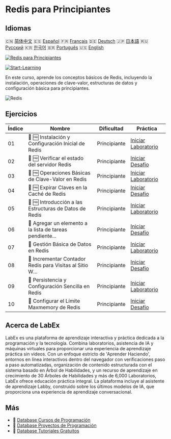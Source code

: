 # Redis para Principiantes

## Idiomas

🇨🇳 [简体中文](README_zh.md) 🇪🇸 [Español](README_es.md) 🇫🇷 [Français](README_fr.md) 🇩🇪 [Deutsch](README_de.md) 🇯🇵 [日本語](README_ja.md) 🇷🇺 [Русский](README_ru.md) 🇰🇷 [한국어](README_ko.md) 🇧🇷 [Português](README_pt.md) 🇺🇸 [English](README.md) 

[![Redis para Principiantes](https://cover-creator.labex.io/redis-for-beginners.png?lang=es)](https://labex.io/es/courses/redis-for-beginners)

[![Start-Learning](https://img.shields.io/badge/Start-Learning-whitesmoke?style=for-the-badge)](https://labex.io/es/courses/redis-for-beginners)

En este curso, aprende los conceptos básicos de Redis, incluyendo la instalación, operaciones de clave-valor, estructuras de datos y configuración básica para principiantes.

![Redis](https://img.shields.io/badge/Redis-whitesmoke?style=for-the-badge&logo=redis)


## Ejercicios

|   Índice | Nombre                                                    | Dificultad   | Práctica                                                                                                                                   |
|----------|-----------------------------------------------------------|--------------|--------------------------------------------------------------------------------------------------------------------------------------------|
|       01 | 📖 🆓 Instalación y Configuración Inicial de Redis        | Principiante | <a target='_blank' href='https://labex.io/es/tutorials/redis-installation-and-initial-setup-of-redis-552075'>Iniciar Laboratorio</a>       |
|       02 | 🎯 🆓 Verificar el estado del servidor Redis              | Principiante | <a target='_blank' href='https://labex.io/es/tutorials/redis-verify-redis-server-status-552152'>Iniciar Desafío</a>                        |
|       03 | 📖 🆓 Operaciones Básicas de Clave-Valor en Redis         | Principiante | <a target='_blank' href='https://labex.io/es/tutorials/redis-basic-key-value-operations-in-redis-552077'>Iniciar Laboratorio</a>           |
|       04 | 🎯 🆓 Expirar Claves en la Caché de Redis                 | Principiante | <a target='_blank' href='https://labex.io/es/tutorials/redis-expire-keys-in-redis-cache-552156'>Iniciar Desafío</a>                        |
|       05 | 📖 🆓 Introducción a las Estructuras de Datos de Redis    | Principiante | <a target='_blank' href='https://labex.io/es/tutorials/redis-introduction-to-redis-data-structures-552078'>Iniciar Laboratorio</a>         |
|       06 | 🎯  Agregar un elemento a la lista de tareas pendiente... | Principiante | <a target='_blank' href='https://labex.io/es/tutorials/redis-add-item-to-redis-to-do-list-552161'>Iniciar Desafío</a>                      |
|       07 | 📖  Gestión Básica de Datos en Redis                      | Principiante | <a target='_blank' href='https://labex.io/es/tutorials/redis-basic-data-management-in-redis-552076'>Iniciar Laboratorio</a>                |
|       08 | 🎯  Incrementar Contador Redis para Visitas al Sitio W... | Principiante | <a target='_blank' href='https://labex.io/es/tutorials/redis-increment-redis-counter-for-website-visits-552163'>Iniciar Desafío</a>        |
|       09 | 📖  Persistencia y Configuración Sencilla en Redis        | Principiante | <a target='_blank' href='https://labex.io/es/tutorials/redis-persistence-and-simple-configuration-in-redis-552079'>Iniciar Laboratorio</a> |
|       10 | 🎯  Configurar el Límite Maxmemory de Redis               | Principiante | <a target='_blank' href='https://labex.io/es/tutorials/redis-configure-redis-maxmemory-limit-552162'>Iniciar Desafío</a>                   |

## Acerca de LabEx

LabEx es una plataforma de aprendizaje interactiva y práctica dedicada a la programación y la tecnología. Combina laboratorios, asistencia de IA y máquinas virtuales para proporcionar una experiencia de aprendizaje práctica sin videos. Con un enfoque estricto de 'Aprender Haciendo', entornos en línea interactivos dentro del navegador con verificaciones paso a paso automatizadas, organización de contenido estructurada con el sistema basado en Árbol de Habilidades, y un recurso de aprendizaje en crecimiento de 30 Árboles de Habilidades y más de 6,000 Laboratorios, LabEx ofrece educación práctica integral. La plataforma incluye al asistente de aprendizaje Labby, construido sobre los últimos modelos de IA, que proporciona una experiencia de aprendizaje conversacional.

## Más

- 🔗 [Database Cursos de Programación](https://github.com/labex-labs/awesome-programming-courses)
- 🔗 [Database Proyectos de Programación](https://github.com/labex-labs/awesome-programming-projects)
- 🔗 [Database Tutoriales Gratuitos](https://github.com/labex-labs/database-free-tutorials)


